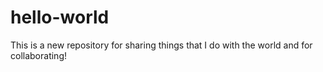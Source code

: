 # hello-world
This is a new repository for sharing things that I do with the world and for collaborating! 
